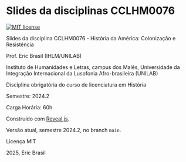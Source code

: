# Slides da disciplinas CCLHM0076

[![MIT license](https://img.shields.io/badge/license-MIT-blue.svg)](https://opensource.org/licenses/MIT)

Slides da disciplina CCLHM0076 - História da América: Colonização e Resistência

Prof. Eric Brasil (IHLM/UNILAB)

Instituto de Humanidades e Letras, campus dos Malês, Universidade da Integração Internacional da Lusofonia Afro-brasileira (UNILAB)

Disciplina obrigatória do curso de licenciatura em História

Semestre: 2024.2

Carga Horária: 60h

Construído com [Reveal.js](https://github.com/hakimel/reveal.js).

Versão atual, semestre 2024.2, no branch `main`.

Licença MIT

2025, Eric Brasil
